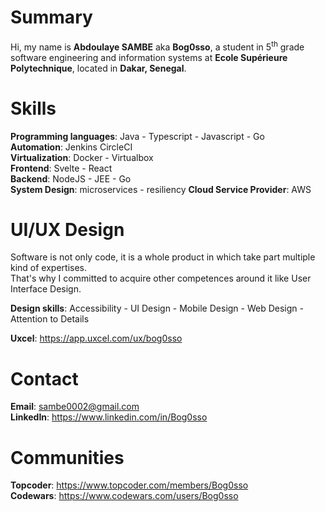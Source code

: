 # Summary
Hi, my name is **Abdoulaye SAMBE** aka **Bog0sso**, a student in 5<sup>th</sup> grade software engineering and information systems at **Ecole Supérieure Polytechnique**, located in **Dakar, Senegal**.

# Skills
__Programming languages__: Java - Typescript - Javascript - Go<br>
__Automation__: Jenkins CircleCI<br>
__Virtualization__: Docker - Virtualbox<br>
__Frontend__: Svelte - React<br>
__Backend__: NodeJS - JEE - Go <br>
__System Design__: microservices - resiliency
__Cloud Service Provider__: AWS

# UI/UX Design
Software is not only code, it is a whole product in which take part multiple kind of expertises.<br>
That's why I committed to acquire other competences around it like User Interface Design.

__Design skills__: Accessibility - UI Design - Mobile Design - Web Design - Attention to Details

__Uxcel__: https://app.uxcel.com/ux/bog0sso 


# Contact
__Email__:    sambe0002@gmail.com <br>
__LinkedIn__: https://www.linkedin.com/in/Bog0sso

# Communities
 
__Topcoder__: https://www.topcoder.com/members/Bog0sso<br>
__Codewars__: https://www.codewars.com/users/Bog0sso

